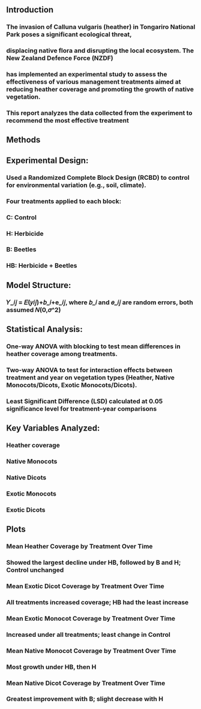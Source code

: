  ## Introduction
 
 ###  The invasion of Calluna vulgaris (heather) in Tongariro National Park poses a significant ecological threat, 
 ### displacing native flora and disrupting the local ecosystem. The New Zealand Defence Force (NZDF)
 ### has implemented an experimental study to assess the effectiveness of various management treatments aimed at reducing heather coverage and promoting the growth of native vegetation. 
 ### This report analyzes the data collected from the experiment to recommend the most effective treatment

## Methods

## Experimental Design:

### Used a Randomized Complete Block Design (RCBD) to control for environmental variation (e.g., soil, climate).

### Four treatments applied to each block:

### C: Control
### H: Herbicide
### B: Beetles
### HB: Herbicide + Beetles

## Model Structure:

### 𝑌_𝑖𝑗 = 𝐸(𝑦𝑖𝑗)+𝑏_𝑖+e_𝑖𝑗, where 𝑏_𝑖 and 𝑒_𝑖𝑗 are random errors, both assumed 𝑁(0,𝜎^2)

## Statistical Analysis:

### One-way ANOVA with blocking to test mean differences in heather coverage among treatments.

### Two-way ANOVA to test for interaction effects between treatment and year on vegetation types (Heather, Native Monocots/Dicots, Exotic Monocots/Dicots).

### Least Significant Difference (LSD) calculated at 0.05 significance level for treatment–year comparisons

## Key Variables Analyzed:

### Heather coverage
### Native Monocots
### Native Dicots
### Exotic Monocots
### Exotic Dicots

## Plots

### Mean Heather Coverage by Treatment Over Time

### Showed the largest decline under HB, followed by B and H; Control unchanged

### Mean Exotic Dicot Coverage by Treatment Over Time

### All treatments increased coverage; HB had the least increase

### Mean Exotic Monocot Coverage by Treatment Over Time

### Increased under all treatments; least change in Control

### Mean Native Monocot Coverage by Treatment Over Time

### Most growth under HB, then H

### Mean Native Dicot Coverage by Treatment Over Time

### Greatest improvement with B; slight decrease with H
